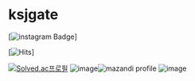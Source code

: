 # ksjgate
[![instagram Badge](https://img.shields.io/badge/@_sang__chu___-##E4405F?style=flat-square&logo=Instagram&logoColor=white)]

[![Hits](https://hits.seeyoufarm.com/api/count/incr/badge.svg?url=https%3A%2F%2Fgithub.com%2Fgjbae1212%2Fhit-counter&count_bg=%2379C83D&title_bg=%23555555&icon=&icon_color=%23E7E7E7&title=hits&edge_flat=false)]

[![Solved.ac프로필](http://mazassumnida.wtf/api/generate_badge?boj=ksjgate)](https://solved.ac/ksjgate)
![image](https://user-images.githubusercontent.com/66872306/178980801-f87f708e-ecf8-4be9-8eda-9791b33c9467.png)![mazandi profile](http://mazandi.herokuapp.com/api?handle=ksjgate&theme=warm)
![image](https://user-images.githubusercontent.com/66872306/178980864-0b7fac66-f456-449d-af22-b79a128c1749.png)
